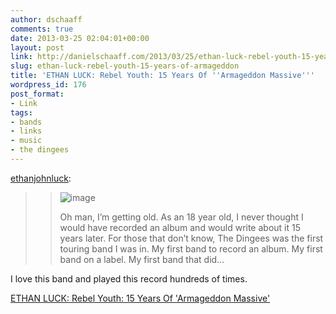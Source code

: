 ```yaml
---
author: dschaaff
comments: true
date: 2013-03-25 02:04:01+00:00
layout: post
link: http://danielschaaff.com/2013/03/25/ethan-luck-rebel-youth-15-years-of-armageddon/
slug: ethan-luck-rebel-youth-15-years-of-armageddon
title: 'ETHAN LUCK: Rebel Youth: 15 Years Of ''Armageddon Massive'''
wordpress_id: 176
post_format:
- Link
tags:
- bands
- links
- music
- the dingees
---
```


[ethanjohnluck](http://ethanjohnluck.tumblr.com/post/46187290539/rebel-youth-15-years-of-armageddon-massive):





<blockquote>

> 
> ![image](https://66.media.tumblr.com/7e2acf9b235f06a6dd44480a69af0de4/tumblr_inline_mk5ekvtBrc1qz4rgp.jpg)
> 
> Oh man, I’m getting old. As an 18 year old, I never thought I would have recorded an album and would write about it 15 years later. For those that don’t know, The Dingees was the first touring band I was in. My first band to record an album. My first band on a label. My first band that did…
> 
> </blockquote>





I love this band and played this record hundreds of times.

  
[ETHAN LUCK: Rebel Youth: 15 Years Of 'Armageddon Massive'](http://ethanjohnluck.tumblr.com/post/46187290539/rebel-youth-15-years-of-armageddon-massive)
